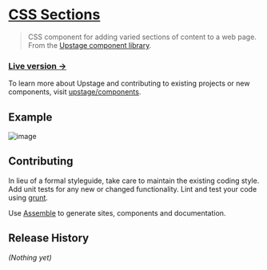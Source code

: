 # [CSS Sections](http://upstage.github.io/css-sections/)

> CSS component for adding varied sections of content to a web page. From the [Upstage component library][components].

### [Live version →](http://upstage.github.io/css-sections/)

To learn more about Upstage and contributing to existing projects or new components, visit [upstage/components][components].

## Example

![image](https://f.cloud.github.com/assets/383994/796306/b8a4038a-ed20-11e2-8b0d-d5f783b19c5c.png)


## Contributing
In lieu of a formal styleguide, take care to maintain the existing coding style. Add unit tests for any new or changed functionality. Lint and test your code using [grunt][].

Use [Assemble](https://github.com/assemble/assemble) to generate sites, components and documentation.

## Release History
_(Nothing yet)_


[grunt]: http://gruntjs.com
[components]: https://github.com/upstage/components